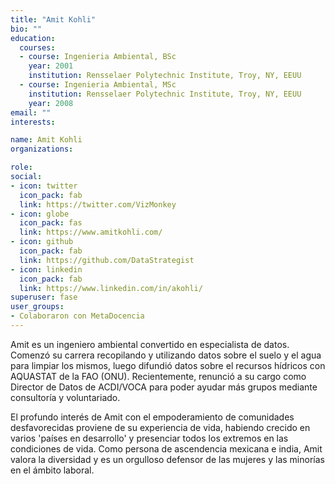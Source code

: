 ```yaml
---
title: "Amit Kohli"
bio: ""
education:
  courses:
  - course: Ingenieria Ambiental, BSc
    year: 2001
    institution: Rensselaer Polytechnic Institute, Troy, NY, EEUU
  - course: Ingenieria Ambiental, MSc
    institution: Rensselaer Polytechnic Institute, Troy, NY, EEUU
    year: 2008
email: ""
interests:

name: Amit Kohli
organizations:

role:
social:
- icon: twitter
  icon_pack: fab
  link: https://twitter.com/VizMonkey
- icon: globe
  icon_pack: fas
  link: https://www.amitkohli.com/  
- icon: github
  icon_pack: fab
  link: https://github.com/DataStrategist
- icon: linkedin
  icon_pack: fab
  link: https://www.linkedin.com/in/akohli/
superuser: fase
user_groups:
- Colaboraron con MetaDocencia
---
```


Amit es un ingeniero ambiental convertido en especialista de datos. Comenzó su carrera recopilando y utilizando datos sobre el suelo y el agua para limpiar los mismos, luego difundió datos sobre el recursos hídricos con AQUASTAT de la FAO (ONU). Recientemente, renunció a su cargo como Director de Datos de ACDI/VOCA para poder ayudar más grupos mediante consultoría y voluntariado.

El profundo interés de Amit con el empoderamiento de comunidades desfavorecidas proviene de su experiencia de vida, habiendo crecido en varios 'países en desarrollo' y presenciar todos los extremos en las condiciones de vida. Como persona de ascendencia mexicana e india, Amit valora la diversidad y es un orgulloso defensor de las mujeres y las minorías en el ámbito laboral.
